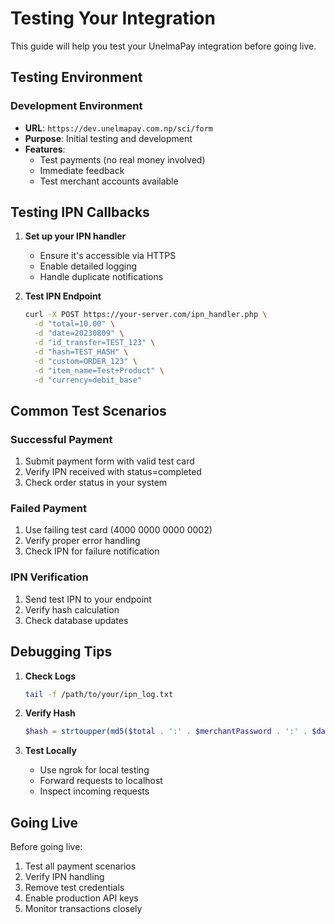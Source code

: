 # Testing Your Integration

This guide will help you test your UnelmaPay integration before going live.

## Testing Environment

### Development Environment
- **URL**: `https://dev.unelmapay.com.np/sci/form`
- **Purpose**: Initial testing and development
- **Features**:
  - Test payments (no real money involved)
  - Immediate feedback
  - Test merchant accounts available

## Testing IPN Callbacks

1. **Set up your IPN handler**
   - Ensure it's accessible via HTTPS
   - Enable detailed logging
   - Handle duplicate notifications

2. **Test IPN Endpoint**
   ```bash
   curl -X POST https://your-server.com/ipn_handler.php \
     -d "total=10.00" \
     -d "date=20230809" \
     -d "id_transfer=TEST_123" \
     -d "hash=TEST_HASH" \
     -d "custom=ORDER_123" \
     -d "item_name=Test+Product" \
     -d "currency=debit_base"
   ```

## Common Test Scenarios

### Successful Payment
1. Submit payment form with valid test card
2. Verify IPN received with status=completed
3. Check order status in your system

### Failed Payment
1. Use failing test card (4000 0000 0000 0002)
2. Verify proper error handling
3. Check IPN for failure notification

### IPN Verification
1. Send test IPN to your endpoint
2. Verify hash calculation
3. Check database updates

## Debugging Tips

1. **Check Logs**
   ```bash
   tail -f /path/to/your/ipn_log.txt
   ```

2. **Verify Hash**
   ```php
   $hash = strtoupper(md5($total . ':' . $merchantPassword . ':' . $date . ':' . $idTransfer));
   ```

3. **Test Locally**
   - Use ngrok for local testing
   - Forward requests to localhost
   - Inspect incoming requests

## Going Live

Before going live:
1. Test all payment scenarios
2. Verify IPN handling
3. Remove test credentials
4. Enable production API keys
5. Monitor transactions closely
